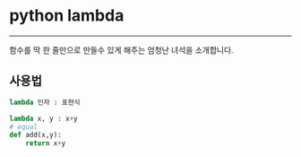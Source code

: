 # python lambda
---
함수를 딱 한 줄만으로 만들수 있게 해주는 엄청난 녀석을 소개합니다.

## 사용법
```python
lambda 인자 : 표현식
```
```python
lambda x, y : x+y
# equal
def add(x,y):
    return x+y
```